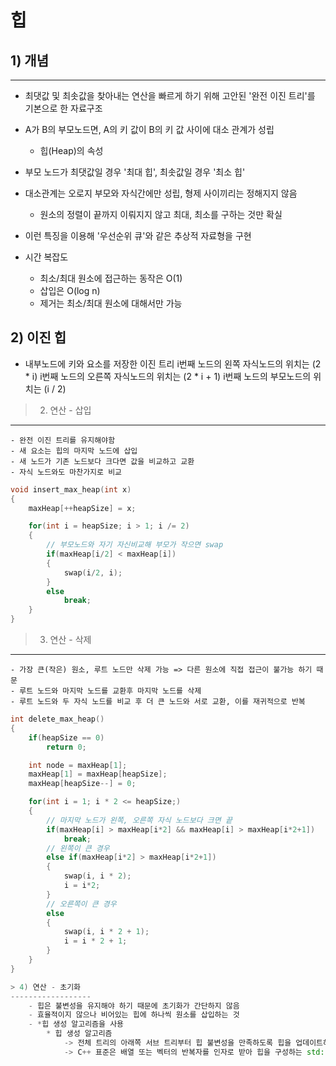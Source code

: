 힙
==============================

## 1) 개념
-----------
- 최댓값 및 최솟값을 찾아내는 연산을 빠르게 하기 위해 고안된 '완전 이진 트리'를 기본으로 한 자료구조
    
- A가 B의 부모노드면, A의 키 값이 B의 키 값 사이에 대소 관계가 성립
    - 힙(Heap)의 속성

- 부모 노드가 최댓값일 경우 '최대 힙', 최솟값일 경우 '최소 힙'

- 대소관계는 오로지 부모와 자식간에만 성립, 형제 사이끼리는 정해지지 않음
    - 원소의 정렬이 끝까지 이뤄지지 않고 최대, 최소를 구하는 것만 확실

- 이런 특징을 이용해 '우선순위 큐'와 같은 추상적 자료형을 구현

- 시간 복잡도
    - 최소/최대 원소에 접근하는 동작은 O(1)
    - 삽입은 O(log n)
    - 제거는 최소/최대 원소에 대해서만 가능
       
## 2) 이진 힙
- 내부노드에 키와 요소를 저장한 이진 트리
        i번째 노드의 왼쪽 자식노드의 위치는 (2 * i)
        i번째 노드의 오른쪽 자식노드의 위치는 (2 * i + 1)
        i번째 노드의 부모노드의 위치는 (i / 2)

> 2) 연산 - 삽입
----------------
    - 완전 이진 트리를 유지해야함
    - 새 요소는 힙의 마지막 노드에 삽입
    - 새 노드가 기존 노드보다 크다면 값을 비교하고 교환
    - 자식 노드와도 마찬가지로 비교

```c++
void insert_max_heap(int x)
{
    maxHeap[++heapSize] = x;

    for(int i = heapSize; i > 1; i /= 2)
    {
        // 부모노드와 자기 자신비교해 부모가 작으면 swap
        if(maxHeap[i/2] < maxHeap[i])
        {
            swap(i/2, i);
        }
        else
            break;
    }
}
```

> 3) 연산 - 삭제
----------------
    - 가장 큰(작은) 원소, 루트 노드만 삭제 가능 => 다른 원소에 직접 접근이 불가능 하기 때문
    - 루트 노드와 마지막 노드를 교환후 마지막 노드를 삭제
    - 루트 노드와 두 자식 노드를 비교 후 더 큰 노드와 서로 교환, 이를 재귀적으로 반복
    
```c++
int delete_max_heap()
{
    if(heapSize == 0)
        return 0;

    int node = maxHeap[1];
    maxHeap[1] = maxHeap[heapSize];
    maxHeap[heapSize--] = 0;

    for(int i = 1; i * 2 <= heapSize;)
    {
        // 마지막 노드가 왼쪽, 오른쪽 자식 노드보다 크면 끝
        if(maxHeap[i] > maxHeap[i*2] && maxHeap[i] > maxHeap[i*2+1])
            break;
        // 왼쪽이 큰 경우
        else if(maxHeap[i*2] > maxHeap[i*2+1])
        {
            swap(i, i * 2);
            i = i*2;
        }
        // 오른쪽이 큰 경우
        else
        {
            swap(i, i * 2 + 1);
            i = i * 2 + 1;
        }
    }
}

> 4) 연산 - 초기화
------------------
    - 힙은 불변성을 유지해야 하기 때문에 초기화가 간단하지 않음
    - 효율적이지 않으나 비어있는 힙에 하나씩 원소를 삽입하는 것
    - *힙 생성 알고리즘을 사용
        * 힙 생성 알고리즘
            -> 전체 트리의 아래쪽 서브 트리부터 힙 불변성을 만족하도록 힙을 업데이트하는 방식
            -> C++ 표준은 배열 또는 벡터의 반복자를 인자로 받아 힙을 구성하는 std::make_heap() 함수를 제공